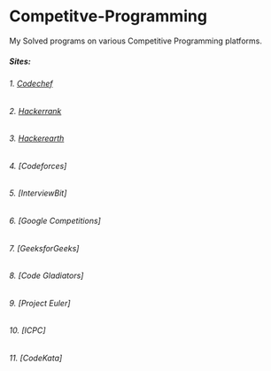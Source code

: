 # Competitve-Programming
My Solved programs on various Competitive Programming platforms.

##### Sites:
###### 1. [Codechef](https://www.codechef.com/users/rajansh87)
###### 2. [Hackerrank](https://www.hackerrank.com/rajansh87)
###### 3. [Hackerearth](https://www.hackerearth.com/@rajansh87)
###### 4. [Codeforces]
###### 5. [InterviewBit]
###### 6. [Google Competitions]
###### 7. [GeeksforGeeks]
###### 8. [Code Gladiators]
###### 9. [Project Euler]
###### 10. [ICPC]
###### 11. [CodeKata]
